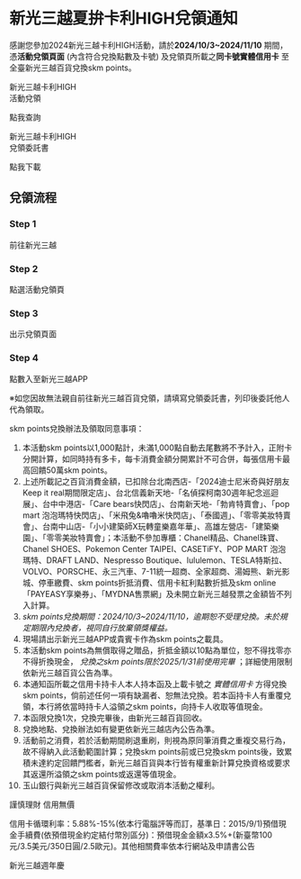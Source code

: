 # 新光三越夏拚卡利HIGH兌領通知

感謝您參加2024新光三越卡利HIGH活動，請於**2024/10/3~2024/11/10** 期間，憑**活動兌領頁面** (內含符合兌換點數及卡號)
及兌領頁所載之**同卡號實體信用卡** 至全臺新光三越百貨兌換skm points。

新光三越卡利HIGH  
活動兌領

點我查詢

新光三越卡利HIGH  
兌領委託書

點我下載

## 兌領流程

### Step 1

前往新光三越

### Step 2

點選活動兌領頁

### Step 3

出示兌領頁面

### Step 4

點數入至新光三越APP

※如您因故無法親自前往新光三越百貨兌領，請填寫兌領委託書，列印後委託他人代為領取。

skm points兌換辦法及領取同意事項：

  1. 本活動skm points以1,000點計，未滿1,000點自動去尾數將不予計入，正附卡分開計算，如同時持有多卡，每卡消費金額分開累計不可合併，每張信用卡最高回饋50萬skm points。
  2. 上述所載記之百貨消費金額，已扣除台北南西店-「2024迪士尼米奇與好朋友Keep it real期間限定店」、台北信義新天地-「名偵探柯南30週年紀念巡迴展」、台中中港店-「Care bears快閃店」、台南新天地-「勃肯特賣會」、「pop mart 泡泡瑪特快閃店」、「米飛兔&嚕嚕米快閃店」、「泰國週」、「零零美妝特賣會」、台南中山店-「小小建築師X玩轉童樂嘉年華」、高雄左營店-「建築樂園」、「零零美妝特賣會」；本活動不參加專櫃：Chanel精品、Chanel珠寶、Chanel SHOES、Pokemon Center TAIPEI、CASETiFY、POP MART 泡泡瑪特、DRAFT LAND、Nespresso Boutique、lululemon、TESLA特斯拉、VOLVO、PORSCHE、永三汽車、7-11統一超商、全家超商、湯姆熊、新光影城、停車繳費、skm points折抵消費、信用卡紅利點數折抵及skm online「PAYEASY享樂券」、「MYDNA售票網」及未開立新光三越發票之金額皆不列入計算。
  3. _skm points兌換期間：2024/10/3~2024/11/10，逾期恕不受理兌換。未於規定期限內兌換者，視同自行放棄領獎權益。_
  4. 現場請出示新光三越APP或貴賓卡作為skm points之載具。
  5. 本活動skm points為無償取得之贈品，折抵金額以10點為單位，恕不得找零亦不得折換現金， _兌換之skm points限於2025/1/31前使用完畢_ ；詳細使用限制依新光三越百貨公告為準。
  6. 本通知函所載之信用卡持卡人本人持本函及上載卡號之 _實體信用卡_ 方得兌換skm points，倘前述任何一項有缺漏者、恕無法兌換。若本函持卡人有重覆兌領，本行將依當時持卡人溢領之skm points，向持卡人收取等值現金。
  7. 本函限兌換1次，兌換完畢後，由新光三越百貨回收。
  8. 兌換地點、兌換辦法如有變更依新光三越店內公告為準。
  9. 活動前之消費，若於活動期間刷退重刷，則視為原同筆消費之重複交易行為，故不得納入此活動範圍計算；兌換skm points前或已兌換skm points後，致累積未達約定回饋門檻者，新光三越百貨與本行皆有權重新計算兌換資格或要求其返還所溢領之skm points或返還等值現金。
  10. 玉山銀行與新光三越百貨保留修改或取消本活動之權利。

謹慎理財 信用無價

信用卡循環利率：5.88%-15%(依本行電腦評等而訂，基準日：2015/9/1)預借現金手續費(依預借現金約定結付幣別區分)：預借現金金額x3.5%+(新臺幣100元/3.5美元/350日圓/2.5歐元)。其他相關費率依本行網站及申請書公告

新光三越週年慶

